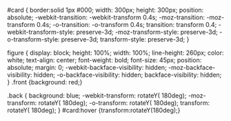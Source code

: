 
#card {
  border:solid 1px #000;
  width: 300px;
  height: 300px;
  position: absolute;
  -webkit-transition: -webkit-transform 0.4s;
  -moz-transition: -moz-transform 0.4s;
  -o-transition: -o-transform 0.4s;
  transition: transform 0.4;
  -webkit-transform-style: preserve-3d;
  -moz-transform-style: preserve-3d;
  -o-transform-style: preserve-3d;
  transform-style: preserve-3d;
}

figure {
  display: block;
  height: 100%;
  width: 100%;
  line-height: 260px;
  color: white;
  text-align: center;
  font-weight: bold;
  font-size: 45px;
  position: absolute;
  margin: 0;
  -webkit-backface-visibility: hidden;
  -moz-backface-visibility: hidden;
  -o-backface-visibility: hidden;
  backface-visibility: hidden;
}
.front {background: red;}

.back {
  background: blue;
  -webkit-transform: rotateY( 180deg);
  -moz-transform: rotateY( 180deg);
  -o-transform: rotateY( 180deg);
  transform: rotateY( 180deg);
}
#card:hover {transform:rotateY(180deg);}
